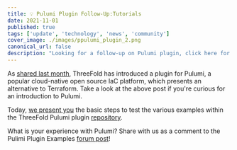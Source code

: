```yaml
---
title: 💡 Pulumi Plugin Follow-Up:Tutorials
date: 2021-11-01
published: true
tags: ['update', 'technology', 'news', 'community']
cover_image: ./images/ppulumi_plugin_2.png
canonical_url: false
description: "Looking for a follow-up on Pulumi plugin, click here for the tutorials."
---
```


As [shared last month](https://forum.threefold.io/t/pulumi-plugin-for-tfgrid/4089), ThreeFold has introduced a plugin for Pulumi, a popular cloud-native open source IaC platform, which presents an alternative to Terraform. Take a look at the above post if you're curious for an introduction to Pulumi.

Today, [we present you](https://forum.threefold.io/t/threefold-pulumi-plugin-examples/4115) the basic steps to test the various examples within the ThreeFold Pulumi plugin [repository](https://github.com/threefoldtech/pulumi-threefold).

What is your experience with Pulumi? Share with us as a comment to the Pulimi Plugin Examples [forum post](https://forum.threefold.io/t/threefold-pulumi-plugin-examples/4115)!